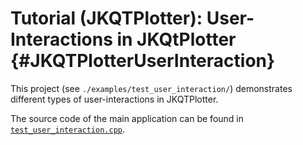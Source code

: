 # Tutorial (JKQTPlotter): User-Interactions in JKQtPlotter {#JKQTPlotterUserInteraction}
This project (see `./examples/test_user_interaction/`) demonstrates different types of user-interactions in JKQTPlotter.

The source code of the main application can be found in  [`test_user_interaction.cpp`](../test_user_interaction/test_user_interaction.cpp). 





